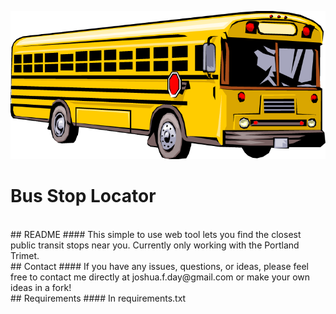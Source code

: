 ![logo](bus_stop/bus_stops/static/img/bus.png "Logo")

# Bus Stop Locator
<br />
## README
#### This simple to use web tool lets you find the closest public transit stops near you. Currently only working with the Portland Trimet.

<br />
## Contact
#### If you have any issues, questions, or ideas, please feel free to contact me directly at joshua.f.day@gmail.com or make your own ideas in a fork!

<br />
## Requirements
#### In requirements.txt
